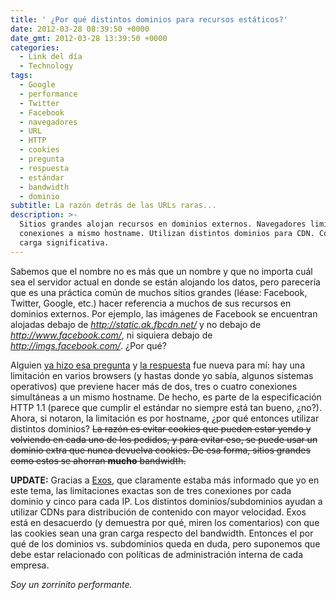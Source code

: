 ```yaml
---
title: ' ¿Por qué distintos dominios para recursos estáticos?'
date: 2012-03-28 08:39:50 +0000
date_gmt: 2012-03-28 13:39:50 +0000
categories:
  - Link del día
  - Technology
tags:
  - Google
  - performance
  - Twitter
  - Facebook
  - navegadores
  - URL
  - HTTP
  - cookies
  - pregunta
  - respuesta
  - estándar
  - bandwidth
  - dominio
subtitle: La razón detrás de las URLs raras...
description: >-
  Sitios grandes alojan recursos en dominios externos. Navegadores limitan
  conexiones a mismo hostname. Utilizan distintos dominios para CDN. Cookies no
  carga significativa.
---
```



Sabemos que el nombre no es más que un nombre y que no importa cuál sea el servidor actual en donde se están alojando los datos, pero parecería que es una práctica común de muchos sitios grandes (léase: Facebook, Twitter, Google, etc.) hacer referencia a muchos de sus recursos en dominios externos. Por ejemplo, las imágenes de Facebook se encuentran alojadas debajo de _http://static.ak.fbcdn.net/_ y no debajo de _http://www.facebook.com/_, ni siquiera debajo de _http://imgs.facebook.com/_.  ¿Por qué?

Alguien [ya hizo esa pregunta](http://webmasters.stackexchange.com/questions/26753/why-do-big-sites-host-their-images-css-on-external-domains) y [la respuesta](http://webmasters.stackexchange.com/a/26757/9403) fue nueva para mí: hay una limitación en varios browsers (y hastas donde yo sabía, algunos sistemas operativos) que previene hacer más de dos, tres o cuatro conexiones simultáneas a un mismo hostname. De hecho, es parte de la especificación HTTP 1.1 (parece que cumplir el estándar no siempre está tan bueno,  ¿no?). Ahora, si notaron, la limitación es por hostname,  ¿por qué entonces utilizar distintos dominios? <del>La razón es evitar cookies que pueden estar yendo y volviendo en cada uno de los pedidos, y para evitar eso, se puede usar un dominio extra que nunca devuelva cookies. De esa forma, sitios grandes como estos se ahorran **mucho** bandwidth.</del>

**UPDATE:** Gracias a [Exos](http://blog.exodica.com.ar/), que claramente estaba más informado que yo en este tema, las limitaciones exactas son de tres conexiones por cada dominio y cinco para cada IP. Los distintos dominios/subdominios ayudan a utilizar CDNs para distribución de contenido con mayor velocidad. Exos está en desacuerdo (y demuestra por qué, miren los comentarios) con que las cookies sean una gran carga respecto del bandwidth. Entonces el por qué de los dominios vs. subdominios queda en duda, pero suponemos que debe estar relacionado con políticas de administración interna de cada empresa.

_Soy un zorrinito performante._
